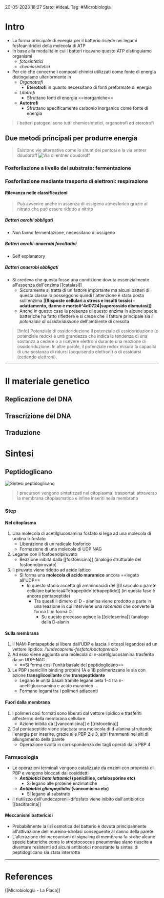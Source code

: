 20-05-2023 18:27
Stato: #ideaL
Tag: #Microbiologia 

# Intro
- La forma principale di energia per il batterio risiede nei legami fosfoanidridici della molecola di ATP
- In base alla modalità in cui i batteri ricavano questo ATP distinguiamo organismi
	- *fotosintetici*
	- *chemiosintetici*
- Per ciò che concerne i composti chimici utilizzati come fonte di energia distinguiamo ulteriormente in
	- *Organotrofi*
		- **Eterotrofi** in quanto necessitano di fonti preformate di energia
	- *Litotrofi*
		- Sfruttano fonti di energia ==inorganiche==
	- **Autotrofi**
		- Sfruttano specificamente carbonio inorganico come fonte di energia
> I batteri patogeni sono tutti chemiosintetici, organotrofi ed eterotrofi

## Due metodi principali per produrre energia
> Esistono vie alternative come lo shunt dei pentosi e la via entner doudoroff 
> ![Via di entner doudoroff](https://i.imgur.com/32gCsdm.png)
### Fosforilazione a livello del substrato: fermentazione
### Fosforilazione mediante trasporto di elettroni: respirazione
#### Rilevanza nelle classificazioni
> Può avvenire anche in assenza di ossigeno atmosferico grazie al nitrato che può essere ridotto a nitrito
##### Batteri aerobi obbligati
- Non fanno fermentazione, necessitano di ossigeno 
##### Batteri aerobi-anaerobi facoltativi
- Self explanatory
##### Batteri anaerobi obbligati
- Si credeva che questa fosse una condizione dovuta essenzialmente all'assenza dell'enzima [[catalasi]]
	- Sicuramente si tratta di un fattore importante ma alcuni batteri di questa classe lo posseggono quindi l'attenzione è stata posta sull'enzima **[[Risposte cellulari a stress e insulti tossici - adattamento, danno e morte#^4d0724|superossido dismutasi]]** 
	- Anche in questo caso la presenza di questo enzima in alcune specie batteriche ha fatto riflettere e si crede che il fattore principale sia il *potenziale di ossidoriduzione* dell'ambiente di crescita

>[!info] Potenziale di ossidoriduzione
>Il potenziale di ossidoriduzione (o potenziale redox) è una grandezza che indica la tendenza di una sostanza a cedere o a ricevere elettroni durante una reazione di ossidoriduzione. In altre parole, il potenziale redox misura la capacità di una sostanza di ridursi (acquisendo elettroni) o di ossidarsi (cedendo elettroni).



---
# Il materiale genetico
## Replicazione del DNA
## Trascrizione del DNA
## Traduzione
# Sintesi
## Peptidoglicano 
![Sintesi peptidoglicano](https://i.imgur.com/FCDCTfE.png)
> I precursori vengono sintetizzati nel citoplasma, trasportati attraverso la membrana citoplasmatica e infine inseriti nella membrana
### Step
#### Nel citoplasma
1. Una molecola di acetilglucosamina fosfato si lega ad una molecola di uridina trifosfato 
	- Liberazione di un radicale fosforico 
	- Formazione di una molecola di UDP NAG 
2. Legame con il fosfoenolpiruvato
	- Reazione inibita dalla [[fosfomicina]] (analogo strutturale del fosfoenolpiruvato)
3. Il piruvato viene ridotto ad acido lattico 
	- Si forma una **molecola di acido muramico** ancora ==legato all'UDP==
		- In questo stadio accetta gli amminoacidi del [[Il sacculo o parete cellulare batterica#Tetrapeptide|tetrapeptide]] (in questa fase è ancora pentapeptide)
			- Tra questi il dimero di D - alanina viene prodotto a parte in una reazione in cui interviene una *racemasi* che converte la forma L in forma D
				- Su questo processo agisce la [[cicloserina]] (analogo della D-alanin
#### Sulla membrana
1. Il NAM-Pentapeptide si libera dall'UDP e lascia il citosol legandosi ad un vettore lipidico: *l'undecaprenil-fosfato/bactoprenolo*
2. Ad esso viene aggiunta una molecola di n-acetilglucosamina trasferita da un UDP-NAG
	- ==Si forma così l'unità basale del peptidoglicano==
3. Le PBP (penicillin binding protein) 1A e 1B polimerizzano le sia con azione **transglicosilante** che **transpeptidante**
	- Legano le unità basali tramite legami beta 1-4 tra n-acetilglucosamina e acido muramico 
	- Formano legami tra i polimeri adiacenti
#### Fuori dalla membrana
1. I polimeri così formati sono liberati dal vettore lipidico e trasferiti all'esterno della membrana cellulare
	- Azione inibita da [[vancomicina]] e [[ristocetina]]
2. Dal pentapeptide viene staccata una molecola di d-alanina sfruttando l'energia per inserire, grazie alle PBP 2 e 3, altri frammenti nei siti di allungamento della parete
	- Operazione svolta in corrispondenza dei tagli operati dalla PBP 4 
### Farmacologia
- Le operazioni terminali vengono catalizzate da enzimi con proprietà di PBP e vengono bloccati dai cosiddetti 
	- ***Antibiotici beta lattamici* (penicilline, cefalosporine etc)**
		- Si legano alle proteine enzimatiche
	- ***Antibiotici glicopeptidici* (vancomicina etc)**
		- Si legano al substrato
- Il riutilizzo dell'undecaprenil-difosfato viene inibito dall'antibiotico [[bacitracina]]
#### Meccanismi battericidi
- Probabilmente la lisi osmotica del batterio è dovuta principalmente all'attivazione dell mureino-idrolasi conseguente al danno della parete
- L'alterazione dei meccanismi di signaling di membrana fa si che alcune specie batteriche come lo streptococcus pneumoniae siano riuscite a diventare resistenti ad alcuni antibiotici nonostante la sintesi di peptidoglicano sia stata interrotta



---

# References
[[Microbiologia - La Placa]]